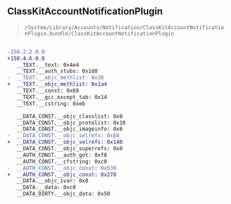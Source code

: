 ## ClassKitAccountNotificationPlugin

> `/System/Library/Accounts/Notification/ClassKitAccountNotificationPlugin.bundle/ClassKitAccountNotificationPlugin`

```diff

-150.2.2.0.0
+150.4.6.0.0
   __TEXT.__text: 0x4e4
   __TEXT.__auth_stubs: 0x1d0
-  __TEXT.__objc_methlist: 0x38
+  __TEXT.__objc_methlist: 0x1a4
   __TEXT.__const: 0x68
   __TEXT.__gcc_except_tab: 0x14
   __TEXT.__cstring: 0xeb

   __DATA_CONST.__objc_classlist: 0x8
   __DATA_CONST.__objc_protolist: 0x10
   __DATA_CONST.__objc_imageinfo: 0x8
-  __DATA_CONST.__objc_selrefs: 0x68
+  __DATA_CONST.__objc_selrefs: 0x140
   __DATA_CONST.__objc_superrefs: 0x8
   __AUTH_CONST.__auth_got: 0xf8
   __AUTH_CONST.__cfstring: 0xc0
-  __AUTH_CONST.__objc_const: 0x530
+  __AUTH_CONST.__objc_const: 0x278
   __DATA.__objc_ivar: 0x8
   __DATA.__data: 0xc0
   __DATA_DIRTY.__objc_data: 0x50

```
